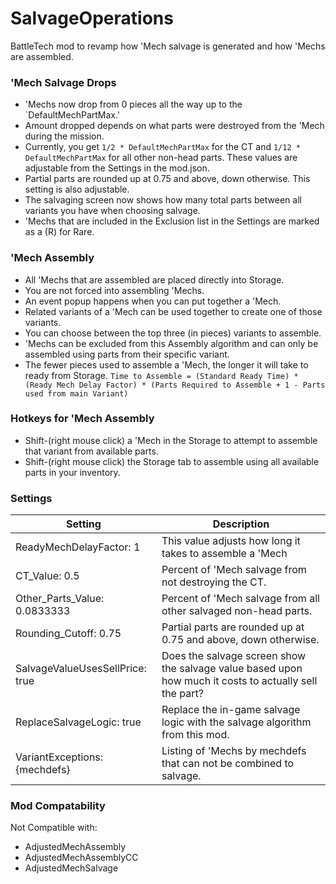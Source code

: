 # SalvageOperations

BattleTech mod to revamp how 'Mech salvage is generated and how 'Mechs are assembled.


### 'Mech Salvage Drops

* 'Mechs now drop from 0 pieces all the way up to the `DefaultMechPartMax.'
* Amount dropped depends on what parts were destroyed from the 'Mech during the mission.
* Currently, you get `1/2 * DefaultMechPartMax` for the CT and `1/12 * DefaultMechPartMax` for all other non-head parts.
  These values are adjustable from the Settings in the mod.json.
* Partial parts are rounded up at 0.75 and above, down otherwise. This setting is also adjustable.
* The salvaging screen now shows how many total parts between all variants you have when choosing salvage. 
* 'Mechs that are included in the Exclusion list in the Settings are marked as a (R) for Rare. 

### 'Mech Assembly

* All 'Mechs that are assembled are placed directly into Storage.
* You are not forced into assembling 'Mechs.
* An event popup happens when you can put together a 'Mech.
* Related variants of a 'Mech can be used together to create one of those variants.
* You can choose between the top three (in pieces) variants to assemble.
* 'Mechs can be excluded from this Assembly algorithm and can only be assembled using parts from their specific variant.
* The fewer pieces used to assemble a 'Mech, the longer it will take to ready from Storage.
  `Time to Assemble = (Standard Ready Time) * (Ready Mech Delay Factor) * (Parts Required to Assemble + 1 - Parts used from main Variant)`

### Hotkeys for 'Mech Assembly

* Shift-(right mouse click) a 'Mech in the Storage to attempt to assemble that variant from available parts. 
* Shift-(right mouse click) the Storage tab to assemble using all available parts in your inventory.

### Settings

Setting           | Description
------------------|------------
ReadyMechDelayFactor: 1 | This value adjusts how long it takes to assemble a 'Mech
CT_Value: 0.5 | Percent of 'Mech salvage from not destroying the CT.
Other_Parts_Value: 0.0833333 | Percent of 'Mech salvage from all other salvaged non-head parts.
Rounding_Cutoff: 0.75 | Partial parts are rounded up at 0.75 and above, down otherwise.
SalvageValueUsesSellPrice: true |  Does the salvage screen show the salvage value based upon how much it costs to actually sell the part?
ReplaceSalvageLogic: true | Replace the in-game salvage logic with the salvage algorithm from this mod. 
VariantExceptions: {mechdefs} | Listing of 'Mechs by mechdefs that can not be combined to salvage.

### Mod Compatability

Not Compatible with:
* AdjustedMechAssembly
* AdjustedMechAssemblyCC
* AdjustedMechSalvage

